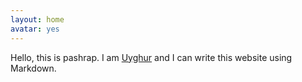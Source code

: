 ```yaml
---
layout: home
avatar: yes
---
```


Hello, this is pashrap. I am [Uyghur][] and I can write this website using Markdown.

[Uyghur]: http://en.wikipedia.org/wiki/Uyghur_language
